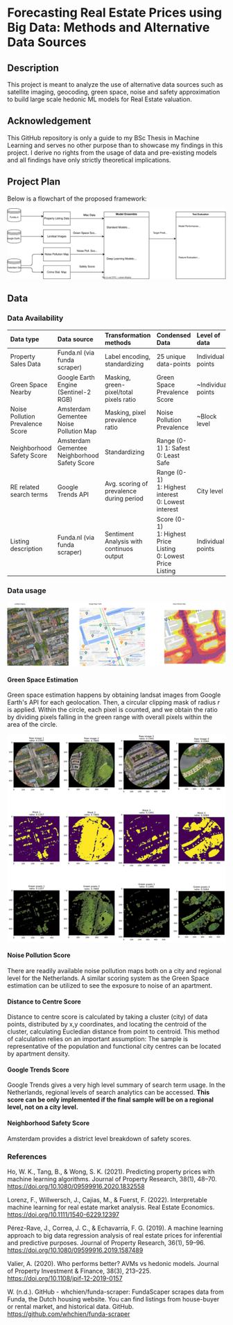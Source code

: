 # Forecasting Real Estate Prices using Big Data: Methods and Alternative Data Sources

## Description

This project is meant to analyze the use of alternative data sources such as satellite imaging, geocoding, green space, noise and safety approximation to build large scale hedonic ML models for Real Estate valuation.

## Acknowledgement

This GitHub repository is only a guide to my BSc Thesis in Machine Learning and serves no other purpose than to showcase my findings in this project. I derive no rights from the usage of data and pre-existing models and all findings have only strictly theoretical implications. 

## Project Plan 

Below is a flowchart of the proposed framework:

![Project Flowchart](imgs//figures/data_flow.svg)

## Data

### Data Availability

| Data type | Data source | Transformation methods | Condensed Data | Level of data |
|:---|:---|:---|:---|:---|
|Property Sales Data|Funda.nl (via funda scraper)| Label encoding, standardizing| 25 unique data-points| Individual points | 
| Green Space Nearby | Google Earth Engine (Sentinel-2 RGB) | Masking, green-pixel/total pixels ratio| Green Space Prevalence Score | ~Individual points |
| Noise Pollution Prevalence Score | Amsterdam Gementee Noise Pollution Map | Masking, pixel prevalence ratio | Noise Pollution Prevalence  | ~Block level  | 
| Neighborhood Safety Score | Amsterdam Gementee Neighborhood Safety Score | Standardizing | Range (0-1) 1: Safest 0: Least Safe|
| RE related search terms  | Google Trends API | Avg. scoring of prevalence during period | Range (0-1) <br> 1: Highest interest<br> 0: Lowest interest| City level |  
| Listing description | Funda.nl (via funda scraper) | Sentiment Analysis with continuos output| Score (0-1)<br> 1: Highest Price Listing<br> 0: Lowest Price Listing| Individual points | 

### Data usage

![Alternative Data Sources](imgs/feature_pipeline.svg)


#### Green Space Estimation

Green space estimation happens by obtaining landsat images from Google Earth's API for each geolocation. Then, a circular clipping mask of  radius $r$ is applied. Within the circle, each pixel is counted, and we obtain the ratio by dividing pixels falling in the green range with overall pixels within the area of the circle.

![Green Space Estimation](imgs/green_mask_sample.png)

#### Noise Pollution Score

There are readily available noise pollution maps both on a city and regional level for the Netherlands. A similar scoring system as the Green Space estimation can be utilized to see the exposure to noise of an apartment.

#### Distance to Centre Score

Distance to centre score is calculated by taking a cluster (city) of data points, distributed by x,y coordinates, and locating the centroid of the cluster, calculating Eucledian distance from point to centroid. This method of calculation relies on an important assumption:
The sample is representative of the population and functional city centres can be located by apartment density.

#### Google Trends Score

Google Trends gives a very high level summary of search term usage. In the Netherlands, regional levels of search analytics can be accessed.
**This score can be only implemented if the final sample will be on a regional level, not on a city level.**

#### Neighborhood Safety Score

Amsterdam provides a district level breakdown of safety scores.

### References

Ho, W. K., Tang, B., & Wong, S. K. (2021). Predicting property prices with machine learning algorithms. Journal of Property Research, 38(1), 48–70. https://doi.org/10.1080/09599916.2020.1832558

Lorenz, F., Willwersch, J., Cajias, M., & Fuerst, F. (2022). Interpretable machine learning for real estate market analysis. Real Estate Economics. https://doi.org/10.1111/1540-6229.12397

Pérez-Rave, J., Correa, J. C., & Echavarría, F. G. (2019). A machine learning approach to big data regression analysis of real estate prices for inferential and predictive purposes. Journal of Property Research, 36(1), 59–96. https://doi.org/10.1080/09599916.2019.1587489

Valier, A. (2020). Who performs better? AVMs vs hedonic models. Journal of Property Investment & Finance, 38(3), 213–225. https://doi.org/10.1108/jpif-12-2019-0157


W. (n.d.). GitHub - whchien/funda-scraper: FundaScaper scrapes data from Funda, the Dutch housing website. You can find listings from house-buyer or rental market, and historical data. GitHub. https://github.com/whchien/funda-scraper
